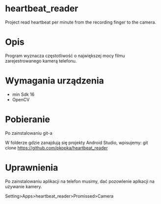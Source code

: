 # heartbeat_reader
Project read heartbeat per minute from the recording finger to the camera.

# Opis

Program wyznacza częstotliwość o  największej mocy filmu zarejestrowanego kamerą telefonu.

# Wymagania urządzenia
- min Sdk 16
- OpenCV

# Pobieranie

Po zainstalowaniu git-a

 W folderze gdzie zanajdują się projekty Android Studio, wpisujemy:
 git clone https://github.com/pkopka/heartbeat_reader




# Uprawnienia

 Po zainstalowaniu aplikacji na telefon musimy, dać pozowlenie aplkacji na używanie kamery.

 Setting>Apps>heartbeat_reader>Promissed>Camera


